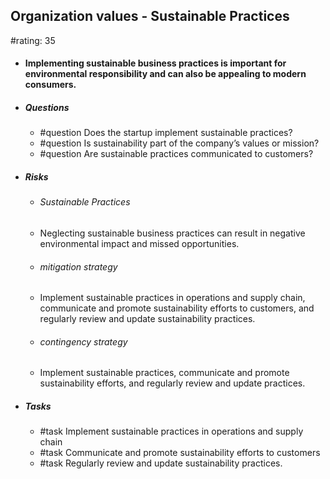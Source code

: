 ## Organization values - Sustainable Practices
#rating: 35
- #### Implementing sustainable business practices is important for environmental responsibility and can also be appealing to modern consumers.
- ##### Questions
  - #question Does the startup implement sustainable practices?
  - #question Is sustainability part of the company’s values or mission?
  - #question Are sustainable practices communicated to customers?
- ##### Risks

  - ###### Sustainable Practices
  - Neglecting sustainable business practices can result in negative environmental impact and missed opportunities.
  - ###### mitigation strategy
  - Implement sustainable practices in operations and supply chain, communicate and promote sustainability efforts to customers, and regularly review and update sustainability practices.
  - ###### contingency strategy
  - Implement sustainable practices, communicate and promote sustainability efforts, and regularly review and update practices.
- ##### Tasks
  - #task Implement sustainable practices in operations and supply chain
  - #task  Communicate and promote sustainability efforts to customers
  - #task  Regularly review and update sustainability practices.


